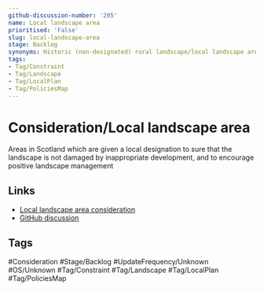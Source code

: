 ```yaml
---
github-discussion-number: '205'
name: Local landscape area
prioritised: 'False'
slug: local-landscape-area
stage: Backlog
synonyms: Historic (non-designated) rural landscape/local landscape area
tags:
- Tag/Constraint
- Tag/Landscape
- Tag/LocalPlan
- Tag/PoliciesMap
---
```


# Consideration/Local landscape area

Areas in Scotland which are given a local designation to sure that the landscape is not damaged by inappropriate development, and to encourage positive landscape management

## Links

* [Local landscape area consideration](https://design.planning.data.gov.uk/planning-consideration/local-landscape-area)
* [GitHub discussion](https://github.com/digital-land/data-standards-backlog/discussions/205)

## Tags

#Consideration #Stage/Backlog #UpdateFrequency/Unknown #OS/Unknown #Tag/Constraint #Tag/Landscape #Tag/LocalPlan #Tag/PoliciesMap